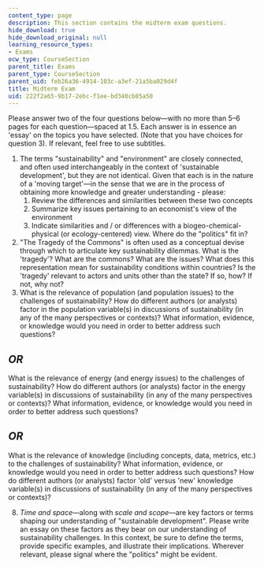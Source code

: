 ```yaml
---
content_type: page
description: This section contains the midterm exam questions.
hide_download: true
hide_download_original: null
learning_resource_types:
- Exams
ocw_type: CourseSection
parent_title: Exams
parent_type: CourseSection
parent_uid: feb26a36-4914-103c-a3ef-21a5ba029d4f
title: Midterm Exam
uid: 222f2a65-9b17-2ebc-f1ee-bd340cb85a50
---
```


Please answer two of the four questions below—with no more than 5–6 pages for each question—spaced at 1.5. Each answer is in essence an 'essay' on the topics you have selected. (Note that you have choices for question 3). If relevant, feel free to use subtitles.

1.  The terms "sustainability" and "environment" are closely connected, and often used interchangeably in the context of 'sustainable development', but they are not identical. Given that each is in the nature of a 'moving target'—in the sense that we are in the process of obtaining more knowledge and greater understanding - please:
    1.  Review the differences and similarities between these two concepts
    2.  Summarize key issues pertaining to an economist's view of the environment
    3.  Indicate similarities and / or differences with a biogeo-chemical-physical (or ecology-centered) view. Where do the "politics" fit in?
2.  "The Tragedy of the Commons" is often used as a conceptual devise through which to articulate key sustainability dilemmas. What is the 'tragedy'? What are the commons? What are the issues? What does this representation mean for sustainability conditions within countries? Is the 'tragedy' relevant to actors and units other than the state? If so, how? If not, why not?
3.  What is the relevance of population (and population issues) to the challenges of sustainability? How do different authors (or analysts) factor in the population variable(s) in discussions of sustainability (in any of the many perspectives or contexts)? What information, evidence, or knowledge would you need in order to better address such questions?

**_OR_**
--------

What is the relevance of energy (and energy issues) to the challenges of sustainability? How do different authors (or analysts) factor in the energy variable(s) in discussions of sustainability (in any of the many perspectives or contexts)? What information, evidence, or knowledge would you need in order to better address such questions?

_OR_
----

What is the relevance of knowledge (including concepts, data, metrics, etc.) to the challenges of sustainability? What information, evidence, or knowledge would you need in order to better address such questions? How do different authors (or analysts) factor 'old' versus 'new' knowledge variable(s) in discussions of sustainability (in any of the many perspectives or contexts)?

8.  _Time and space_—along with _scale and scope_—are key factors or terms shaping our understanding of "sustainable development". Please write an essay on these factors as they bear on our understanding of sustainability challenges. In this context, be sure to define the terms, provide specific examples, and illustrate their implications. Wherever relevant, please signal where the "politics" might be evident.